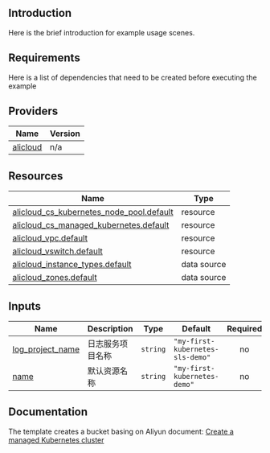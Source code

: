 <!-- BEGIN_TF_DOCS -->

## Introduction

Here is the brief introduction for example usage scenes.

## Requirements

Here is a list of dependencies that need to be created before executing the example

## Providers

| Name | Version |
|------|---------|
| <a name="provider_alicloud"></a> [alicloud](#provider\_alicloud) | n/a |

## Resources

| Name | Type |
|------|------|
| [alicloud_cs_kubernetes_node_pool.default](https://registry.terraform.io/providers/aliyun/alicloud/latest/docs/resources/cs_kubernetes_node_pool) | resource |
| [alicloud_cs_managed_kubernetes.default](https://registry.terraform.io/providers/aliyun/alicloud/latest/docs/resources/cs_managed_kubernetes) | resource |
| [alicloud_vpc.default](https://registry.terraform.io/providers/aliyun/alicloud/latest/docs/resources/vpc) | resource |
| [alicloud_vswitch.default](https://registry.terraform.io/providers/aliyun/alicloud/latest/docs/resources/vswitch) | resource |
| [alicloud_instance_types.default](https://registry.terraform.io/providers/aliyun/alicloud/latest/docs/data-sources/instance_types) | data source |
| [alicloud_zones.default](https://registry.terraform.io/providers/aliyun/alicloud/latest/docs/data-sources/zones) | data source |

## Inputs

| Name | Description | Type | Default | Required |
|------|-------------|------|---------|:--------:|
| <a name="input_log_project_name"></a> [log\_project\_name](#input\_log\_project\_name) | 日志服务项目名称 | `string` | `"my-first-kubernetes-sls-demo"` | no |
| <a name="input_name"></a> [name](#input\_name) | 默认资源名称 | `string` | `"my-first-kubernetes-demo"` | no |

## Documentation
<!-- docs-link -->

The template creates a bucket basing on Aliyun document: [Create a managed Kubernetes cluster](https://help.aliyun.com/document_detail/146138.html)

<!-- docs-link -->
<!-- END_TF_DOCS -->    